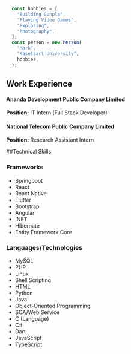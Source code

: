 ```js
  const hobbies = [
    "Building Gunpla",
    "Playing Video Games",
    "Exploring",
    "Photography",
  ];
  const person = new Person(
    "Mark",
    "Kasetsart University",
    hobbies,
  );
```
## Work Experience

#### Ananda Development Public Company Limited
**Position:** IT Intern (Full Stack Developer)

#### National Telecom Public Company Limited
**Position:** Research Assistant Intern

##Technical Skills

### Frameworks
* Springboot
* React 
* React Native
* Flutter
* Bootstrap
* Angular
* .NET
* Hibernate
* Entity Framework Core
### Languages/Technologies
* MySQL
* PHP
* Linux
* Shell Scripting
* HTML
* Python
* Java
* Object-Oriented Programming
* SOA/Web Service
* C (Language)
* C#
* Dart
* JavaScript
* TypeScript
